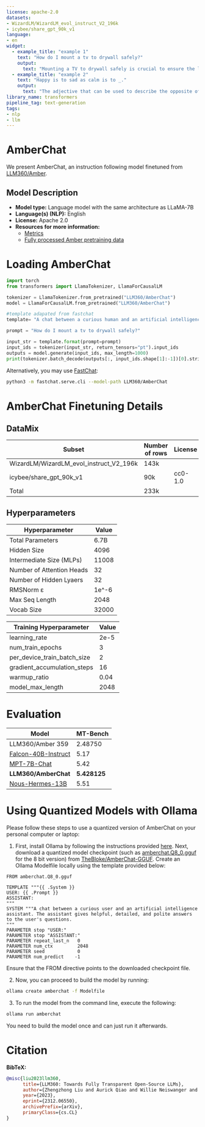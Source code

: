 ```yaml
---
license: apache-2.0
datasets:
- WizardLM/WizardLM_evol_instruct_V2_196k
- icybee/share_gpt_90k_v1
language:
- en
widget:
  - example_title: "example 1"
    text: "How do I mount a tv to drywall safely?"
    output:
      text: "Mounting a TV to drywall safely is crucial to ensure the longevity of your TV and the wall. Here's a step-by-step guide on how to do it safely:\n 1. Choose the right mount: Choose a mount that is compatible with your TV and the wall. Make sure the mount is rated for drywall and not just wood or concrete.\n 2. Prepare the wall: Before mounting the TV, make sure the wall is clean and free from any debris or paint. Use a stud finder to locate the studs in the wall.\n 3. Install the mount: Follow the manufacturer's instructions for mounting the TV to the wall. Use appropriate hardware and tools to secure the mount to the wall.\n 4. Level the TV: Level the TV on the mount using a spirit level or a leveling kit provided by the mount manufacturer.\n 5. Attach the TV to the mount: Attach the TV to the mount using the appropriate hardware and tools. Tighten the bolts and screws to ensure the TV is securely attached.\n 6. Connect the cables: Connect the TV cables to the appropriate ports on the back of the TV and the mount.\n 7. Test the mount: Test the mount to ensure it's secure and stable. Adjust the mount as needed to ensure the TV is level and secure.\n Mounting a TV to drywall safely is crucial to avoid damaging the wall or the TV. Follow these steps carefully and use appropriate tools and hardware to ensure a secure and stable installation."
  - example_title: "example 2"
    text: "Happy is to sad as calm is to _."
    output:
      text: "The adjective that can be used to describe the opposite of calm is \"anxious\" or \"stressed.\" So, from happy to sad, we can say that happy is to sad as calm is to anxious or stressed."
library_name: transformers
pipeline_tag: text-generation
tags:
- nlp
- llm
---
```

# AmberChat


We present AmberChat, an instruction following model finetuned from [LLM360/Amber](https://huggingface.co/LLM360/Amber).

## Model Description

- **Model type:** Language model with the same architecture as LLaMA-7B
- **Language(s) (NLP):** English
- **License:** Apache 2.0
- **Resources for more information:**
  - [Metrics](https://github.com/LLM360/Analysis360)
  - [Fully processed Amber pretraining data](https://huggingface.co/datasets/LLM360/AmberDatasets)


# Loading AmberChat 

```python
import torch
from transformers import LlamaTokenizer, LlamaForCausalLM

tokenizer = LlamaTokenizer.from_pretrained("LLM360/AmberChat")
model = LlamaForCausalLM.from_pretrained("LLM360/AmberChat")

#template adapated from fastchat
template= "A chat between a curious human and an artificial intelligence assistant. The assistant gives helpful, detailed, and polite answers to the human's questions.\n### Human: Got any creative ideas for a 10 year old’s birthday?\n### Assistant: Of course! Here are some creative ideas for a 10-year-old's birthday party:\n1. Treasure Hunt: Organize a treasure hunt in your backyard or nearby park. Create clues and riddles for the kids to solve, leading them to hidden treasures and surprises.\n2. Science Party: Plan a science-themed party where kids can engage in fun and interactive experiments. You can set up different stations with activities like making slime, erupting volcanoes, or creating simple chemical reactions.\n3. Outdoor Movie Night: Set up a backyard movie night with a projector and a large screen or white sheet. Create a cozy seating area with blankets and pillows, and serve popcorn and snacks while the kids enjoy a favorite movie under the stars.\n4. DIY Crafts Party: Arrange a craft party where kids can unleash their creativity. Provide a variety of craft supplies like beads, paints, and fabrics, and let them create their own unique masterpieces to take home as party favors.\n5. Sports Olympics: Host a mini Olympics event with various sports and games. Set up different stations for activities like sack races, relay races, basketball shooting, and obstacle courses. Give out medals or certificates to the participants.\n6. Cooking Party: Have a cooking-themed party where the kids can prepare their own mini pizzas, cupcakes, or cookies. Provide toppings, frosting, and decorating supplies, and let them get hands-on in the kitchen.\n7. Superhero Training Camp: Create a superhero-themed party where the kids can engage in fun training activities. Set up an obstacle course, have them design their own superhero capes or masks, and organize superhero-themed games and challenges.\n8. Outdoor Adventure: Plan an outdoor adventure party at a local park or nature reserve. Arrange activities like hiking, nature scavenger hunts, or a picnic with games. Encourage exploration and appreciation for the outdoors.\nRemember to tailor the activities to the birthday child's interests and preferences. Have a great celebration!\n### Human: {prompt}\n### Assistant:"

prompt = "How do I mount a tv to drywall safely?"

input_str = template.format(prompt=prompt)
input_ids = tokenizer(input_str, return_tensors="pt").input_ids
outputs = model.generate(input_ids, max_length=1000)
print(tokenizer.batch_decode(outputs[:, input_ids.shape[1]:-1])[0].strip())
```

Alternatively, you may use [FastChat](https://github.com/lm-sys/FastChat):
```bash
python3 -m fastchat.serve.cli --model-path LLM360/AmberChat
```

# AmberChat Finetuning Details

## DataMix
| Subset      | Number of rows |  License   |
| ----------- | ----------- | ----------- |
| WizardLM/WizardLM_evol_instruct_V2_196k      | 143k       |  |
| icybee/share_gpt_90k_v1   | 90k        | cc0-1.0 |
| Total | 233k |  |

## Hyperparameters
| Hyperparameter      | Value |
| ----------- | ----------- |
| Total Parameters      | 6.7B       |
| Hidden Size   | 4096        |
| Intermediate Size (MLPs)   | 11008        |
| Number of Attention Heads   | 32        |
| Number of Hidden Lyaers  | 32        |
| RMSNorm ɛ  | 1e^-6        |
| Max Seq Length   | 2048        |
| Vocab Size | 32000 |

| Training Hyperparameter      | Value |
| ----------- | ----------- |
| learning_rate      | 2e-5       |
| num_train_epochs  |  3        |
| per_device_train_batch_size   | 2        |
| gradient_accumulation_steps  | 16        |
| warmup_ratio | 0.04      |
| model_max_length | 2048     |


# Evaluation

| Model                                                | MT-Bench                                                  | 
|------------------------------------------------------|------------------------------------------------------------|
| LLM360/Amber 359 | 2.48750 |
| [Falcon-40B-Instruct](https://huggingface.co/tiiuae/falcon-40b-instruct) | 5.17 |
| [MPT-7B-Chat](https://huggingface.co/mosaicml/mpt-7b-chat) | 5.42 |
| **LLM360/AmberChat** | **5.428125** |
| [Nous-Hermes-13B](https://huggingface.co/NousResearch/Nous-Hermes-13b) | 5.51 |

# Using Quantized Models with Ollama

Please follow these steps to use a quantized version of AmberChat on your personal computer or laptop:

1. First, install Ollama by following the instructions provided [here](https://github.com/jmorganca/ollama/tree/main?tab=readme-ov-file#ollama). Next, download a quantized model checkpoint (such as [amberchat.Q8_0.gguf](https://huggingface.co/TheBloke/AmberChat-GGUF/blob/main/amberchat.Q8_0.gguf) for the 8 bit version) from [TheBloke/AmberChat-GGUF](https://huggingface.co/TheBloke/AmberChat-GGUF/tree/main). Create an Ollama Modelfile locally using the template provided below:
```
FROM amberchat.Q8_0.gguf

TEMPLATE """{{ .System }}
USER: {{ .Prompt }}
ASSISTANT:
"""
SYSTEM """A chat between a curious user and an artificial intelligence assistant. The assistant gives helpful, detailed, and polite answers to the user's questions.
"""
PARAMETER stop "USER:"
PARAMETER stop "ASSISTANT:"
PARAMETER repeat_last_n   0
PARAMETER num_ctx         2048
PARAMETER seed            0
PARAMETER num_predict    -1
```
Ensure that the FROM directive points to the downloaded checkpoint file.

2. Now, you can proceed to build the model by running:
```bash
ollama create amberchat -f Modelfile
```
3. To run the model from the command line, execute the following:
```bash
ollama run amberchat
```
You need to build the model once and can just run it afterwards. 

# Citation

**BibTeX:**

```bibtex
@misc{liu2023llm360,
      title={LLM360: Towards Fully Transparent Open-Source LLMs}, 
      author={Zhengzhong Liu and Aurick Qiao and Willie Neiswanger and Hongyi Wang and Bowen Tan and Tianhua Tao and Junbo Li and Yuqi Wang and Suqi Sun and Omkar Pangarkar and Richard Fan and Yi Gu and Victor Miller and Yonghao Zhuang and Guowei He and Haonan Li and Fajri Koto and Liping Tang and Nikhil Ranjan and Zhiqiang Shen and Xuguang Ren and Roberto Iriondo and Cun Mu and Zhiting Hu and Mark Schulze and Preslav Nakov and Tim Baldwin and Eric P. Xing},
      year={2023},
      eprint={2312.06550},
      archivePrefix={arXiv},
      primaryClass={cs.CL}
}
```